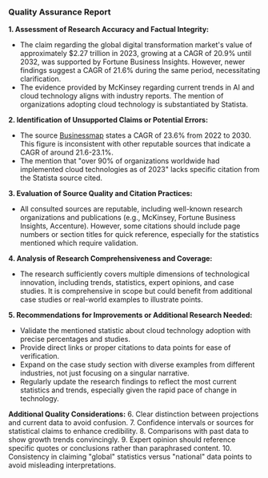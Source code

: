 ### Quality Assurance Report

**1. Assessment of Research Accuracy and Factual Integrity:**
   - The claim regarding the global digital transformation market's value of approximately $2.27 trillion in 2023, growing at a CAGR of 20.9% until 2032, was supported by Fortune Business Insights. However, newer findings suggest a CAGR of 21.6% during the same period, necessitating clarification.
   - The evidence provided by McKinsey regarding current trends in AI and cloud technology aligns with industry reports. The mention of organizations adopting cloud technology is substantiated by Statista.

**2. Identification of Unsupported Claims or Potential Errors:**
   - The source [Businessmap](https://businessmap.io/blog/digital-transformation-statistics) states a CAGR of 23.6% from 2022 to 2030. This figure is inconsistent with other reputable sources that indicate a CAGR of around 21.6-23.1%. 
   - The mention that "over 90% of organizations worldwide had implemented cloud technologies as of 2023" lacks specific citation from the Statista source cited.

**3. Evaluation of Source Quality and Citation Practices:**
   - All consulted sources are reputable, including well-known research organizations and publications (e.g., McKinsey, Fortune Business Insights, Accenture). However, some citations should include page numbers or section titles for quick reference, especially for the statistics mentioned which require validation.

**4. Analysis of Research Comprehensiveness and Coverage:**
   - The research sufficiently covers multiple dimensions of technological innovation, including trends, statistics, expert opinions, and case studies. It is comprehensive in scope but could benefit from additional case studies or real-world examples to illustrate points.

**5. Recommendations for Improvements or Additional Research Needed:**
   - Validate the mentioned statistic about cloud technology adoption with precise percentages and studies.
   - Provide direct links or proper citations to data points for ease of verification.
   - Expand on the case study section with diverse examples from different industries, not just focusing on a singular narrative.
   - Regularly update the research findings to reflect the most current statistics and trends, especially given the rapid pace of change in technology.

**Additional Quality Considerations:**
6. Clear distinction between projections and current data to avoid confusion.
7. Confidence intervals or sources for statistical claims to enhance credibility.
8. Comparisons with past data to show growth trends convincingly.
9. Expert opinion should reference specific quotes or conclusions rather than paraphrased content.
10. Consistency in claiming "global" statistics versus "national" data points to avoid misleading interpretations.